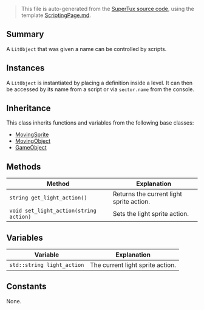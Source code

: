 > This file is auto-generated from the [SuperTux source code](https://github.com/SuperTux/supertux/tree/master/src), using the template [ScriptingPage.md](https://github.com/SuperTux/wiki/tree/master/templates/ScriptingPage.md).

Summary
-------

A `LitObject` that was given a name can be controlled by scripts.

Instances
--------

A `LitObject` is instantiated by placing a definition inside a level. It can then be accessed by its name from a script or via `sector.name` from the console. 

Inheritance
--------

This class inherits functions and variables from the following base classes:
* [MovingSprite](https://github.com/SuperTux/supertux/wiki/ScriptingMovingSprite)
* [MovingObject](https://github.com/SuperTux/supertux/wiki/ScriptingMovingObject)
* [GameObject](https://github.com/SuperTux/supertux/wiki/ScriptingGameObject)


Methods
-------

Method | Explanation
-------|-------
`string get_light_action()` | Returns the current light sprite action.
`void set_light_action(string action)` | Sets the light sprite action.


Variables
---------

Variable | Explanation
---------|---------
`std::string light_action` | The current light sprite action.


Constants
---------

None.

